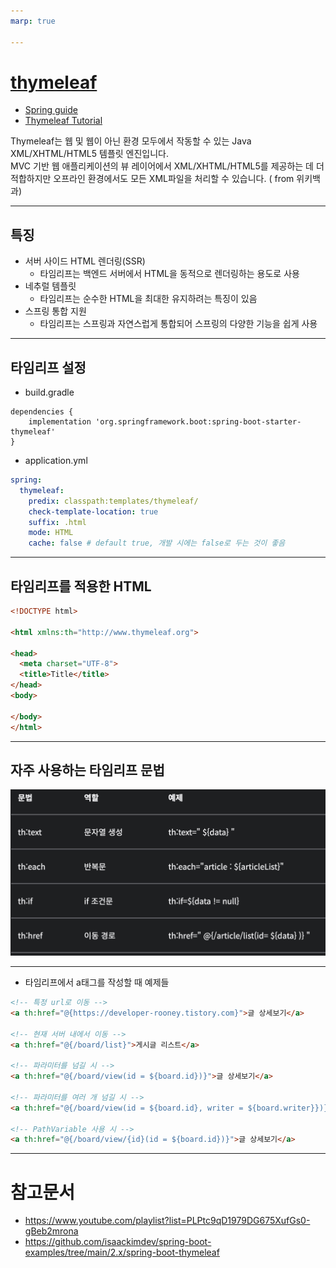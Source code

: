 ```yaml
---
marp: true

---
```

# [thymeleaf](https://www.thymeleaf.org/)
- [Spring guide](https://spring.io/guides/gs/serving-web-content/)
- [Thymeleaf Tutorial](https://www.thymeleaf.org/doc/tutorials/3.0/usingthymeleaf.html)

Thymeleaf는 웹 및 웹이 아닌 환경 모두에서 작동할 수 있는 Java XML/XHTML/HTML5 템플릿 엔진입니다.  
MVC 기반 웹 애플리케이션의 뷰 레이어에서 XML/XHTML/HTML5를 제공하는 데 더 적합하지만 오프라인 환경에서도 모든 XML파일을 처리할 수 있습니다. ( from 위키백과)

---
## 특징 
- 서버 사이드 HTML 렌더링(SSR)
  - 타임리프는 백엔드 서버에서 HTML을 동적으로 렌더링하는 용도로 사용 
- 네추럴 템플릿 
  - 타임리프는 순수한 HTML을 최대한 유지하려는 특징이 있음
- 스프링 통합 지원  
  - 타임리프는 스프링과 자연스럽게 통합되어 스프링의 다양한 기능을 쉽게 사용 

---
## 타임리프 설정 
- build.gradle

```
dependencies {
	implementation 'org.springframework.boot:spring-boot-starter-thymeleaf'
}
```
- application.yml

```yml
spring:
  thymeleaf:
    predix: classpath:templates/thymeleaf/
    check-template-location: true 
    suffix: .html
    mode: HTML
    cache: false # default true, 개발 시에는 false로 두는 것이 좋음 
```

---
## 타임리프를 적용한 HTML 

```html
<!DOCTYPE html>

<html xmlns:th="http://www.thymeleaf.org">

<head>
  <meta charset="UTF-8">
  <title>Title</title>
</head>
<body>

</body>
</html>
```

---
## 자주 사용하는 타임리프 문법 
![Alt text](./img/image.png)

---
- 타임리프에서 a태그를 작성할 때 예제들 

```html
<!-- 특정 url로 이동 -->
<a th:href="@{https://developer-rooney.tistory.com}">글 상세보기</a>

<!-- 현재 서버 내에서 이동 -->
<a th:href="@{/board/list}">게시글 리스트</a>

<!-- 파라미터를 넘길 시 -->
<a th:href="@{/board/view(id = ${board.id})}">글 상세보기</a>

<!-- 파라미터를 여러 개 넘길 시 -->
<a th:href="@{/board/view(id = ${board.id}, writer = ${board.writer}})}">글 상세보기</a>

<!-- PathVariable 사용 시 -->
<a th:href="@{/board/view/{id}(id = ${board.id})}">글 상세보기</a>
```



---
# 참고문서
- https://www.youtube.com/playlist?list=PLPtc9qD1979DG675XufGs0-gBeb2mrona
- https://github.com/isaackimdev/spring-boot-examples/tree/main/2.x/spring-boot-thymeleaf